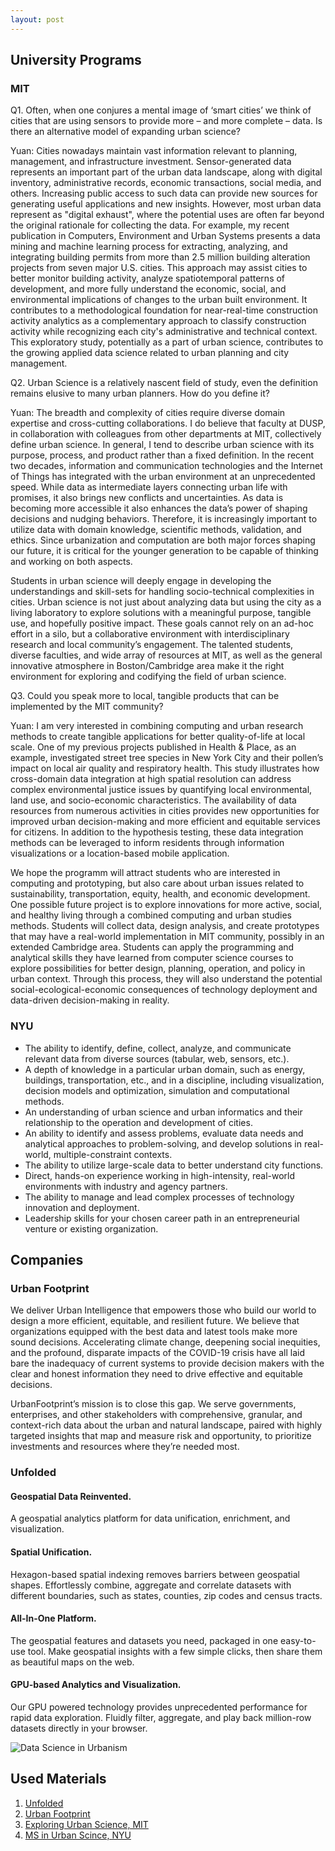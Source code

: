 ```yaml
---
layout: post
---
```

<h2>University Programs</h2>
<h3>MIT</h3>

Q1. Often, when one conjures a mental image of ‘smart cities’ we think of cities that are using sensors to provide more – and more complete – data. Is there an alternative model of expanding urban science?

Yuan: Cities nowadays maintain vast information relevant to planning, management, and infrastructure investment. Sensor-generated data represents an important part of the urban data landscape, along with digital inventory, administrative records, economic transactions, social media, and others. Increasing public access to such data can provide new sources for generating useful applications and new insights. However, most urban data represent as "digital exhaust", where the potential uses are often far beyond the original rationale for collecting the data. For example, my recent publication in Computers, Environment and Urban Systems presents a data mining and machine learning process for extracting, analyzing, and integrating building permits from more than 2.5 million building alteration projects from seven major U.S. cities. This approach may assist cities to better monitor building activity, analyze spatiotemporal patterns of development, and more fully understand the economic, social, and environmental implications of changes to the urban built environment. It contributes to a methodological foundation for near-real-time construction activity analytics as a complementary approach to classify construction activity while recognizing each city's administrative and technical context. This exploratory study, potentially as a part of urban science, contributes to the growing applied data science related to urban planning and city management.

Q2. Urban Science is a relatively nascent field of study, even the definition remains elusive to many urban planners. How do you define it?

Yuan: The breadth and complexity of cities require diverse domain expertise and cross-cutting collaborations. I do believe that faculty at DUSP, in collaboration with colleagues from other departments at MIT, collectively define urban science. In general, I tend to describe urban science with its purpose, process, and product rather than a fixed definition. In the recent two decades, information and communication technologies and the Internet of Things has integrated with the urban environment at an unprecedented speed. While data as intermediate layers connecting urban life with promises, it also brings new conflicts and uncertainties. As data is becoming more accessible it also enhances the data’s power of shaping decisions and nudging behaviors. Therefore, it is increasingly important to utilize data with domain knowledge, scientific methods, validation, and ethics. Since urbanization and computation are both major forces shaping our future, it is critical for the younger generation to be capable of thinking and working on both aspects.

Students in urban science will deeply engage in developing the understandings and skill-sets for handling socio-technical complexities in cities. Urban science is not just about analyzing data but using the city as a living laboratory to explore solutions with a meaningful purpose, tangible use, and hopefully positive impact. These goals cannot rely on an ad-hoc effort in a silo, but a collaborative environment with interdisciplinary research and local community’s engagement. The talented students, diverse faculties, and wide array of resources at MIT, as well as the general innovative atmosphere in Boston/Cambridge area make it the right environment for exploring and codifying the field of urban science.

Q3. Could you speak more to local, tangible products that can be implemented by the MIT community?

Yuan: I am very interested in combining computing and urban research methods to create tangible applications for better quality-of-life at local scale. One of my previous projects published in Health & Place, as an example, investigated street tree species in New York City and their pollen’s impact on local air quality and respiratory health. This study illustrates how cross-domain data integration at high spatial resolution can address complex environmental justice issues by quantifying local environmental, land use, and socio-economic characteristics. The availability of data resources from numerous activities in cities provides new opportunities for improved urban decision-making and more efficient and equitable services for citizens. In addition to the hypothesis testing, these data integration methods can be leveraged to inform residents through information visualizations or a location-based mobile application.

We hope the programm will attract students who are interested in computing and prototyping, but also care about urban issues related to sustainability, transportation, equity, health, and economic development. One possible future project is to explore innovations for more active, social, and healthy living through a combined computing and urban studies methods. Students will collect data, design analysis, and create prototypes that may have a real-world implementation in MIT community, possibly in an extended Cambridge area. Students can apply the programming and analytical skills they have learned from computer science courses to explore possibilities for better design, planning, operation, and policy in urban context. Through this process, they will also understand the potential social-ecological-economic consequences of technology deployment and data-driven decision-making in reality.

<h3>NYU</h3>

<ul>
<li>The ability to identify, define, collect, analyze, and communicate relevant data from diverse sources (tabular, web, sensors, etc.).</li>
<li>A depth of knowledge in a particular urban domain, such as energy, buildings, transportation, etc., and in a discipline, including visualization, decision models and optimization, simulation and computational methods.</li>
<li>An understanding of urban science and urban informatics and their relationship to the operation and development of cities.</li>
<li>An ability to identify and assess problems, evaluate data needs and analytical approaches to problem-solving, and develop solutions in real-world, multiple-constraint contexts.</li>
<li>The ability to utilize large-scale data to better understand city functions.</li>
<li>Direct, hands-on experience working in high-intensity, real-world environments with industry and agency partners.</li>
<li>The ability to manage and lead complex processes of technology innovation and deployment.</li>
<li>Leadership skills for your chosen career path in an entrepreneurial venture or existing organization.</li>
</ul>

<h2>Companies</h2>
<h3>Urban Footprint</h3>
  
We deliver Urban Intelligence that empowers those who build our world to design a more efficient, equitable, and resilient future.
We believe that organizations equipped with the best data and latest tools make more sound decisions. Accelerating climate change, deepening social inequities, and the profound, disparate impacts of the COVID-19 crisis have all laid bare the inadequacy of current systems to provide decision makers with the clear and honest information they need to drive effective and equitable decisions.

UrbanFootprint’s mission is to close this gap. We serve governments, enterprises, and other stakeholders with comprehensive, granular, and context-rich data about the urban and natural landscape, paired with highly targeted insights that map and measure risk and opportunity, to prioritize investments and resources where they’re needed most.

<h3>Unfolded</h3>
  
<h4>Geospatial Data Reinvented.</h4>

A geospatial analytics platform for data unification, enrichment, and visualization.
  
<h4>Spatial Unification.</h4>

Hexagon-based spatial indexing removes barriers between geospatial shapes. Effortlessly combine, aggregate and correlate datasets with different boundaries, such as states, counties, zip codes and census tracts.
  
<h4>All-In-One Platform.</h4>

The geospatial features and datasets you need, packaged in one easy-to-use tool. Make geospatial insights with a few simple clicks, then share them as beautiful maps on the web.

<h4>GPU-based Analytics and Visualization.</h4>

Our GPU powered technology provides unprecedented performance for rapid data exploration. Fluidly filter, aggregate, and play back million-row datasets directly in your browser.
<br>

<img src="https://raw.githubusercontent.com/evergreencircle/research/master/man.png" alt="Data Science in Urbanism">


<h2>Used Materials</h2>
<ol>
  <li><a  href="https://www.unfolded.ai/">Unfolded
</a></li>
<li><a href="https://urbanfootprint.com/">Urban Footprint</a></li>
<li><a href="https://dusp.mit.edu/news/exploring-urban-science">Exploring Urban Science, MIT</a></li>
<li><a href="https://cusp.nyu.edu/">MS in Urban Scince, NYU</a></li>  
</ol>
